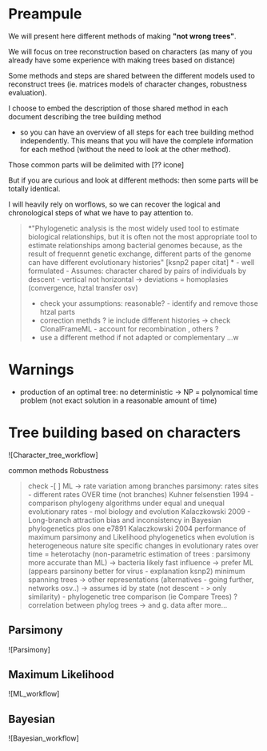 # Preampule
We will present here different methods of making **"not wrong trees"**.

We will focus on tree reconstruction based on characters
(as many of you already have some experience with making trees based on distance)

Some methods and steps are shared between the different models used to reconstruct trees (ie. matrices models of
character changes, robustness evaluation).

I choose to embed the description of those shared method in each document describing the tree building method
- so you can have an overview of all steps for each tree building method independently.
This means that you will have the complete information for each method (without the need to look at the other method).

Those common parts will be delimited with [?? icone]

But if you are curious and look at different methods: then some parts will be totally identical.

I will heavily rely on worflows, so we can recover the logical and chronological steps of what we have to pay attention to.

> *"Phylogenetic analysis is the most widely used tool to estimate biological relationships, but it is often not the most appropriate tool to estimate relationships among bacterial genomes because, as the result of frequennt genetic exchange, different parts of the genome can have different evolutionary histories" [ksnp2 paper citat] * - well formulated - Assumes: character chared by pairs of individuals by descent - vertical not horizontal -> deviations = homoplasies (convergence, hztal transfer osv)
>   - check your assumptions: reasonable? - identify and remove those htzal parts
> - correction methds ? ie include different histories -> check ClonalFrameML - account for recombination , others ?
> - use a different method if not adapted or complementary ...w

# Warnings
- production of an optimal tree: no deterministic -> NP = polynomical time problem
(not exact solution in a reasonable amount of time)

# Tree building based on characters

![Character_tree_workflow]

common methods
Robustness

> check -[ ]
  >ML -> rate variation among branches
  > parsimony: rates sites - different rates OVER time (not branches)
  > Kuhner felsenstien 1994 - comparison phylogeny algorithms under equal and unequal evolutionary rates - mol biology and evolution
  > Kalaczkowski 2009 - Long-branch attraction bias and inconsistency in Bayesian phylogenetics plos one e7891
  > Kalaczkowski 2004 performance of maximum parsimony and Likelihood phylogenetics when evolution is heterogeneous nature
  > site specific changes in evolutionary rates over time = heterotachy (non-parametric estimation of trees : parsimony more accurate than ML) -> bacteria likely fast influence -> prefer ML (appears parsinony better for virus - explanation ksnp2)
  > minimum spanning trees -> other representations (alternatives - going further, networks osv..) -> assumes id by state (not descent - > only similarity) -
  > phylogenetic tree comparison (ie Compare Trees)
  > ? correlation between phylog trees -> and g. data after more...

## Parsimony

![Parsimony]

## Maximum Likelihood

![ML_workflow]

## Bayesian

![Bayesian_workflow]
